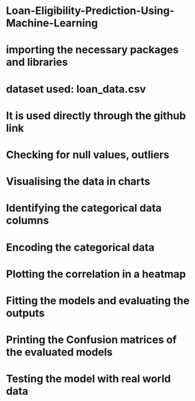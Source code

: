 # Loan-Eligibility-Prediction-Using-Machine-Learning
# importing the necessary packages and libraries 
# dataset used: loan_data.csv 
# It is used directly through the github link
# Checking for null values, outliers
# Visualising the data in charts
# Identifying the categorical data columns
# Encoding the categorical data
# Plotting the correlation in a heatmap
# Fitting the models and evaluating the outputs
# Printing the Confusion matrices of the evaluated models
# Testing the model with real world data
